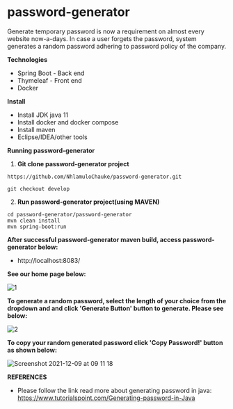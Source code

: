 # password-generator

Generate temporary password is now a requirement on almost every website now-a-days. In case a user forgets the password, system generates a random password adhering to password policy of the company. 

**Technologies**

* Spring Boot - Back end
* Thymeleaf - Front end
* Docker

**Install**

* Install JDK java 11
* Install docker and docker compose
* Install maven
* Eclipse/IDEA/other tools

**Running password-generator**

1. **Git clone password-generator project**
 ```
 https://github.com/NhlamuloChauke/password-generator.git
 ```
 ```
 git checkout develop
 ```
2. **Run password-generator project(using MAVEN)**
 ```
 cd password-generator/password-generator
 mvn clean install
 mvn spring-boot:run  
```
**After successful password-generator maven build, access password-generator below:**
* http://localhost:8083/

**See our home page below:**

![1](https://user-images.githubusercontent.com/17588855/145350660-1001b1cd-15a6-4240-b386-e7187f348138.png)

**To generate a random password, select the length of your choice from the dropdown and 
  and click 'Generate Button' button to generate. Please see below:**
  
![2](https://user-images.githubusercontent.com/17588855/145350694-d8b846f0-2959-4972-b48f-b4193b1ca33b.png)

**To copy your random generated password click 'Copy Password!' button as shown below:**

![Screenshot 2021-12-09 at 09 11 18](https://user-images.githubusercontent.com/17588855/145350725-7a0d8015-18c6-4acf-8573-c2cef3bc5a74.png)

**REFERENCES**
* Please follow the link read more about generating password in java: https://www.tutorialspoint.com/Generating-password-in-Java
